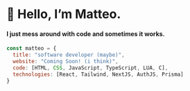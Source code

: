 # 👋  Hello, I’m Matteo.
#### I just mess around with code and sometimes it works.

```javascript
const matteo = {
  title: "software developer (maybe)",
  website: "Coming Soon! (i think)",
  code: [HTML, CSS, JavaScript, TypeScript, LUA, C],
  technologies: [React, Tailwind, NextJS, AuthJS, Prisma]
}
```
